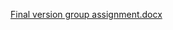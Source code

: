 [Final version group assignment.docx](https://github.com/user-attachments/files/16747025/Final.version.group.assignment.docx)

